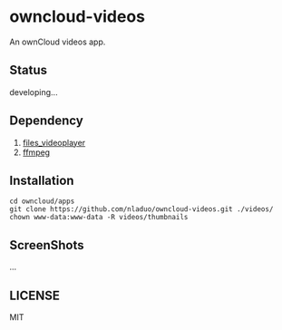 # owncloud-videos
An ownCloud videos app. 
## Status
developing...

## Dependency
1. [files_videoplayer](https://github.com/owncloud/files_videoplayer) <br>
2. [ffmpeg](http://ffmpeg.org/)

## Installation
```
cd owncloud/apps
git clone https://github.com/nladuo/owncloud-videos.git ./videos/
chown www-data:www-data -R videos/thumbnails
```

## ScreenShots
...

## LICENSE
MIT